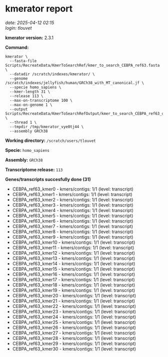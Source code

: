 # kmerator report
*date: 2025-04-12 02:15*  
*login: tlouvet*

**kmerator version:** 2.3.1

**Command:**

```
kmerator \
  --fasta-file Scripts/RecreateData/KmerToSearchRef/kmer_to_search_CEBPA_ref63.fasta \
  --datadir /scratch/indexes/kmerator/ \
  --genome /scratch/indexes/jellyfish/human/GRCh38_with_MT_canonical.jf \
  --specie homo_sapiens \
  --kmer-length 31 \
  --release 113 \
  --max-on-transcriptome 100 \
  --max-on-genome 1 \
  --output Scripts/RecreateData/KmerToSearchRefOutput/kmer_to_search_CEBPA_ref63_output \
  --thread 1 \
  --tmpdir /tmp/kmerator_vye0tj44 \
  --assembly GRCh38
```

**Working directory:** `/scratch/users/tlouvet`

**Specie:** `homo_sapiens`

**Assembly:** `GRCh38`

**Transcriptome release:** `113`

**Genes/transcripts succesfully done (31)**

- CEBPA_ref63_kmer0 - kmers/contigs: 1/1 (level: transcript)
- CEBPA_ref63_kmer1 - kmers/contigs: 1/1 (level: transcript)
- CEBPA_ref63_kmer2 - kmers/contigs: 1/1 (level: transcript)
- CEBPA_ref63_kmer3 - kmers/contigs: 1/1 (level: transcript)
- CEBPA_ref63_kmer4 - kmers/contigs: 1/1 (level: transcript)
- CEBPA_ref63_kmer5 - kmers/contigs: 1/1 (level: transcript)
- CEBPA_ref63_kmer6 - kmers/contigs: 1/1 (level: transcript)
- CEBPA_ref63_kmer7 - kmers/contigs: 1/1 (level: transcript)
- CEBPA_ref63_kmer8 - kmers/contigs: 1/1 (level: transcript)
- CEBPA_ref63_kmer9 - kmers/contigs: 1/1 (level: transcript)
- CEBPA_ref63_kmer10 - kmers/contigs: 1/1 (level: transcript)
- CEBPA_ref63_kmer11 - kmers/contigs: 1/1 (level: transcript)
- CEBPA_ref63_kmer12 - kmers/contigs: 1/1 (level: transcript)
- CEBPA_ref63_kmer13 - kmers/contigs: 1/1 (level: transcript)
- CEBPA_ref63_kmer14 - kmers/contigs: 1/1 (level: transcript)
- CEBPA_ref63_kmer15 - kmers/contigs: 1/1 (level: transcript)
- CEBPA_ref63_kmer16 - kmers/contigs: 1/1 (level: transcript)
- CEBPA_ref63_kmer17 - kmers/contigs: 1/1 (level: transcript)
- CEBPA_ref63_kmer18 - kmers/contigs: 1/1 (level: transcript)
- CEBPA_ref63_kmer19 - kmers/contigs: 1/1 (level: transcript)
- CEBPA_ref63_kmer20 - kmers/contigs: 1/1 (level: transcript)
- CEBPA_ref63_kmer21 - kmers/contigs: 1/1 (level: transcript)
- CEBPA_ref63_kmer22 - kmers/contigs: 1/1 (level: transcript)
- CEBPA_ref63_kmer23 - kmers/contigs: 1/1 (level: transcript)
- CEBPA_ref63_kmer24 - kmers/contigs: 1/1 (level: transcript)
- CEBPA_ref63_kmer25 - kmers/contigs: 1/1 (level: transcript)
- CEBPA_ref63_kmer26 - kmers/contigs: 1/1 (level: transcript)
- CEBPA_ref63_kmer27 - kmers/contigs: 1/1 (level: transcript)
- CEBPA_ref63_kmer28 - kmers/contigs: 1/1 (level: transcript)
- CEBPA_ref63_kmer29 - kmers/contigs: 1/1 (level: transcript)
- CEBPA_ref63_kmer30 - kmers/contigs: 1/1 (level: transcript)
